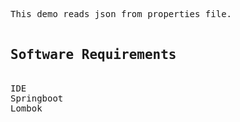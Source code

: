<pre>
This demo reads json from properties file.

<h2>Software Requirements</h2>
IDE
Springboot
Lombok
</pre>

